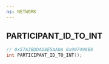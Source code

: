```yaml
---
ns: NETWORK
---
```

## PARTICIPANT_ID_TO_INT

```c
// 0x57A3BDDAD8E5AA0A 0x907498B0
int PARTICIPANT_ID_TO_INT();
```

